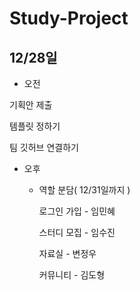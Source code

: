 # Study-Project

## 12/28일
- 오전
  
기획안 제출

템플릿 정하기

팀 깃허브 연결하기

- 오후
  - 역할 분담( 12/31일까지 )
    
      로그인 가입 - 임민혜
    
      스터디 모집 - 임수진
  
      자료실 - 변정우
    
      커뮤니티 - 김도형

   

